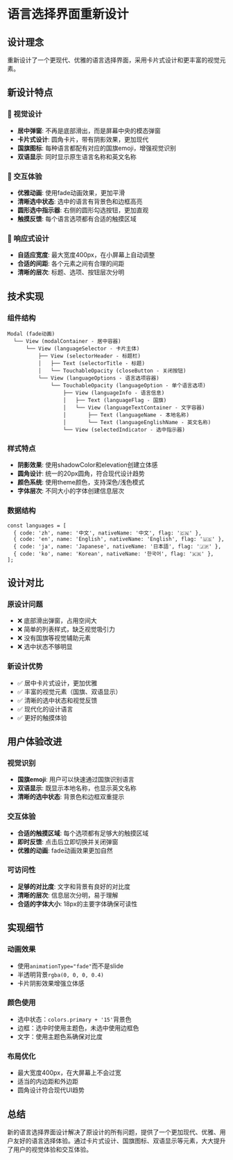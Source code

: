 # 语言选择界面重新设计

## 设计理念
重新设计了一个更现代、优雅的语言选择界面，采用卡片式设计和更丰富的视觉元素。

## 新设计特点

### 🎨 视觉设计
- **居中弹窗**: 不再是底部滑出，而是屏幕中央的模态弹窗
- **卡片式设计**: 圆角卡片，带有阴影效果，更加现代
- **国旗图标**: 每种语言都配有对应的国旗emoji，增强视觉识别
- **双语显示**: 同时显示原生语言名称和英文名称

### 🎯 交互体验
- **优雅动画**: 使用fade动画效果，更加平滑
- **清晰选中状态**: 选中的语言有背景色和边框高亮
- **圆形选中指示器**: 右侧的圆形勾选按钮，更加直观
- **触摸反馈**: 每个语言选项都有合适的触摸区域

### 📱 响应式设计
- **自适应宽度**: 最大宽度400px，在小屏幕上自动调整
- **合适的间距**: 各个元素之间有合理的间距
- **清晰的层次**: 标题、选项、按钮层次分明

## 技术实现

### 组件结构
```tsx
Modal (fade动画)
  └── View (modalContainer - 居中容器)
      └── View (languageSelector - 卡片主体)
          ├── View (selectorHeader - 标题栏)
          │   ├── Text (selectorTitle - 标题)
          │   └── TouchableOpacity (closeButton - 关闭按钮)
          └── View (languageOptions - 语言选项容器)
              └── TouchableOpacity (languageOption - 单个语言选项)
                  ├── View (languageInfo - 语言信息)
                  │   ├── Text (languageFlag - 国旗)
                  │   └── View (languageTextContainer - 文字容器)
                  │       ├── Text (languageName - 本地名称)
                  │       └── Text (languageEnglishName - 英文名称)
                  └── View (selectedIndicator - 选中指示器)
```

### 样式特点
- **阴影效果**: 使用shadowColor和elevation创建立体感
- **圆角设计**: 统一的20px圆角，符合现代设计趋势
- **颜色系统**: 使用theme颜色，支持深色/浅色模式
- **字体层次**: 不同大小的字体创建信息层次

### 数据结构
```tsx
const languages = [
  { code: 'zh', name: '中文', nativeName: '中文', flag: '🇨🇳' },
  { code: 'en', name: 'English', nativeName: 'English', flag: '🇺🇸' },
  { code: 'ja', name: 'Japanese', nativeName: '日本語', flag: '🇯🇵' },
  { code: 'ko', name: 'Korean', nativeName: '한국어', flag: '🇰🇷' },
];
```

## 设计对比

### 原设计问题
- ❌ 底部滑出弹窗，占用空间大
- ❌ 简单的列表样式，缺乏视觉吸引力
- ❌ 没有国旗等视觉辅助元素
- ❌ 选中状态不够明显

### 新设计优势
- ✅ 居中卡片式设计，更加优雅
- ✅ 丰富的视觉元素（国旗、双语显示）
- ✅ 清晰的选中状态和视觉反馈
- ✅ 现代化的设计语言
- ✅ 更好的触摸体验

## 用户体验改进

### 视觉识别
- **国旗emoji**: 用户可以快速通过国旗识别语言
- **双语显示**: 既显示本地名称，也显示英文名称
- **清晰的选中状态**: 背景色和边框双重提示

### 交互体验
- **合适的触摸区域**: 每个选项都有足够大的触摸区域
- **即时反馈**: 点击后立即切换并关闭弹窗
- **优雅的动画**: fade动画效果更加自然

### 可访问性
- **足够的对比度**: 文字和背景有良好的对比度
- **清晰的层次**: 信息层次分明，易于理解
- **合适的字体大小**: 18px的主要字体确保可读性

## 实现细节

### 动画效果
- 使用`animationType="fade"`而不是slide
- 半透明背景`rgba(0, 0, 0, 0.4)`
- 卡片阴影效果增强立体感

### 颜色使用
- 选中状态：`colors.primary + '15'`背景色
- 边框：选中时使用主题色，未选中使用边框色
- 文字：使用主题色系确保对比度

### 布局优化
- 最大宽度400px，在大屏幕上不会过宽
- 适当的内边距和外边距
- 圆角设计符合现代UI趋势

## 总结

新的语言选择界面设计解决了原设计的所有问题，提供了一个更加现代、优雅、用户友好的语言选择体验。通过卡片式设计、国旗图标、双语显示等元素，大大提升了用户的视觉体验和交互体验。